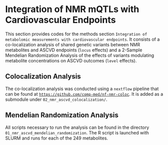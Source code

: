 # Integration of NMR mQTLs with Cardiovascular Endpoints

This section provides codes for the methods section `Integration of metabolomic
measurements with cardiovascular endpoints`. It consists of a co-localization
analysis of shared genetic variants between NMR metabolites and ASCVD endpoints
(`locus` effects) and a 2-Sample Mendelian Randomization Analysis of the effects
of variants modulating metabolite concentrations on ASCVD outcomes (`level`
effects).

## Colocalization Analysis

The co-localization analysis was conducted using a `nextflow` pipeline that can
be found at
[`https://github.com/comp-med/nf-nmr-coloc`](https://github.com/comp-med/nf-nmr-coloc).
It is added as a submodule under `02_nmr_ascvd_colocalization/`.

## Mendelian Randomization Analysis

All scripts necessary to run the analysis can be found in the directory
`01_nmr_ascvd_mendelian_randomization`. The R script is launched with SLURM and
runs for each of the 249 metabolites.
